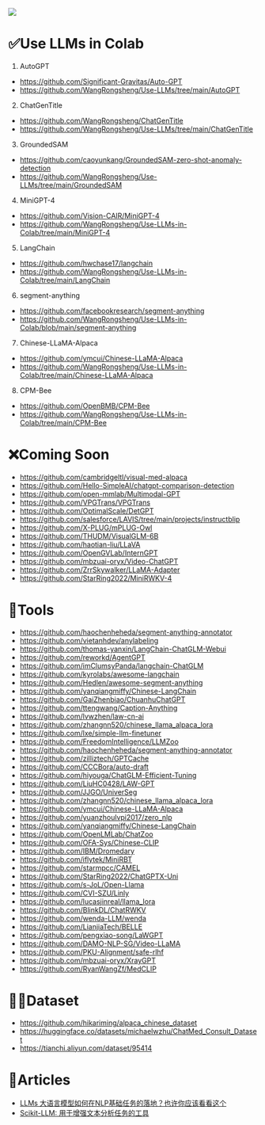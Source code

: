 ![](./images/logo.png)

# ✅Use LLMs in Colab
1. AutoGPT
- https://github.com/Significant-Gravitas/Auto-GPT
- https://github.com/WangRongsheng/Use-LLMs/tree/main/AutoGPT
2. ChatGenTitle
- https://github.com/WangRongsheng/ChatGenTitle
- https://github.com/WangRongsheng/Use-LLMs/tree/main/ChatGenTitle
3. GroundedSAM
- https://github.com/caoyunkang/GroundedSAM-zero-shot-anomaly-detection
- https://github.com/WangRongsheng/Use-LLMs/tree/main/GroundedSAM
4. MiniGPT-4
- https://github.com/Vision-CAIR/MiniGPT-4
- https://github.com/WangRongsheng/Use-LLMs-in-Colab/tree/main/MiniGPT-4
5. LangChain
- https://github.com/hwchase17/langchain
- https://github.com/WangRongsheng/Use-LLMs-in-Colab/tree/main/LangChain
6. segment-anything
- https://github.com/facebookresearch/segment-anything
- https://github.com/WangRongsheng/Use-LLMs-in-Colab/blob/main/segment-anything
7. Chinese-LLaMA-Alpaca
- https://github.com/ymcui/Chinese-LLaMA-Alpaca
- https://github.com/WangRongsheng/Use-LLMs-in-Colab/tree/main/Chinese-LLaMA-Alpaca
8. CPM-Bee
- https://github.com/OpenBMB/CPM-Bee
- https://github.com/WangRongsheng/Use-LLMs-in-Colab/tree/main/CPM-Bee

# ❌Coming Soon
- https://github.com/cambridgeltl/visual-med-alpaca
- https://github.com/Hello-SimpleAI/chatgpt-comparison-detection
- https://github.com/open-mmlab/Multimodal-GPT
- https://github.com/VPGTrans/VPGTrans
- https://github.com/OptimalScale/DetGPT
- https://github.com/salesforce/LAVIS/tree/main/projects/instructblip
- https://github.com/X-PLUG/mPLUG-Owl
- https://github.com/THUDM/VisualGLM-6B
- https://github.com/haotian-liu/LLaVA
- https://github.com/OpenGVLab/InternGPT
- https://github.com/mbzuai-oryx/Video-ChatGPT
- https://github.com/ZrrSkywalker/LLaMA-Adapter
- https://github.com/StarRing2022/MiniRWKV-4


# 🤖Tools
- https://github.com/haochenheheda/segment-anything-annotator
- https://github.com/vietanhdev/anylabeling
- https://github.com/thomas-yanxin/LangChain-ChatGLM-Webui
- https://github.com/reworkd/AgentGPT
- https://github.com/imClumsyPanda/langchain-ChatGLM
- https://github.com/kyrolabs/awesome-langchain
- https://github.com/Hedlen/awesome-segment-anything
- https://github.com/yanqiangmiffy/Chinese-LangChain
- https://github.com/GaiZhenbiao/ChuanhuChatGPT
- https://github.com/ttengwang/Caption-Anything
- https://github.com/lvwzhen/law-cn-ai
- https://github.com/zhangnn520/chinese_llama_alpaca_lora
- https://github.com/lxe/simple-llm-finetuner
- https://github.com/FreedomIntelligence/LLMZoo
- https://github.com/haochenheheda/segment-anything-annotator
- https://github.com/zilliztech/GPTCache
- https://github.com/CCCBora/auto-draft
- https://github.com/hiyouga/ChatGLM-Efficient-Tuning
- https://github.com/LiuHC0428/LAW-GPT
- https://github.com/JJGO/UniverSeg
- https://github.com/zhangnn520/chinese_llama_alpaca_lora
- https://github.com/ymcui/Chinese-LLaMA-Alpaca
- https://github.com/yuanzhoulvpi2017/zero_nlp
- https://github.com/yanqiangmiffy/Chinese-LangChain
- https://github.com/OpenLMLab/ChatZoo
- https://github.com/OFA-Sys/Chinese-CLIP
- https://github.com/IBM/Dromedary
- https://github.com/iflytek/MiniRBT
- https://github.com/starmpcc/CAMEL
- https://github.com/StarRing2022/ChatGPTX-Uni
- https://github.com/s-JoL/Open-Llama
- https://github.com/CVI-SZU/Linly
- https://github.com/lucasjinreal/llama_lora
- https://github.com/BlinkDL/ChatRWKV
- https://github.com/wenda-LLM/wenda
- https://github.com/LianjiaTech/BELLE
- https://github.com/pengxiao-song/LaWGPT
- https://github.com/DAMO-NLP-SG/Video-LLaMA
- https://github.com/PKU-Alignment/safe-rlhf
- https://github.com/mbzuai-oryx/XrayGPT
- https://github.com/RyanWangZf/MedCLIP

# 👷‍♂️Dataset

- https://github.com/hikariming/alpaca_chinese_dataset
- https://huggingface.co/datasets/michaelwzhu/ChatMed_Consult_Dataset
- https://tianchi.aliyun.com/dataset/95414

# 📝Articles

- [LLMs 大语言模型如何在NLP基础任务的落地？也许你应该看看这个](https://mp.weixin.qq.com/s/r3x-2VwOyxYLNm2E-4ZCHw)
- [Scikit-LLM: 用于增强文本分析任务的工具](https://mp.weixin.qq.com/s/UNjXGUunH2U_cW93B2ZtkQ)
